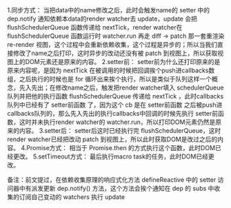 1.同步方式： 当把data中的name修改之后，此时会触发name的 setter 中的 dep.notify 通知依赖本data的render watcher去 update，update 会把 flushSchedulerQueue 函数传递给 nextTick，render watcher在 flushSchedulerQueue 函数运行时 watcher.run 再走 diff -> patch 那一套重渲染 re-render 视图，这个过程中会重新依赖收集，这个过程是异步的；所以当我们直接修改了name之后打印，这时异步的改动还没有被 patch 到视图上，所以获取视图上的DOM元素还是原来的内容。
2.setter前： setter前为什么还打印原来的是原来内容呢，是因为 nextTick 在被调用的时候把回调挨个push进callbacks数组，之后执行的时候也是 for 循环出来挨个执行，所以是类似于队列这样一个概念，先入先出；在修改name之后，触发把render watcher填入 schedulerQueue 队列并把他的执行函数 flushSchedulerQueue 传递给 nextTick ，此时callbacks队列中已经有了 setter前函数 了，因为这个 cb 是在 setter前函数 之后被push进callbacks队列的，那么先入先出的执行callbacks中回调的时候先执行 setter前函数，这时并未执行render watcher的 watcher.run，所以打印DOM元素仍然是原来的内容。
3.setter后： setter后这时已经执行完 flushSchedulerQueue，这时render watcher已经把改动 patch 到视图上，所以此时获取DOM是改过之后的内容。
4.Promise方式： 相当于 Promise.then 的方式执行这个函数，此时DOM已经更改。
5.setTimeout方式： 最后执行macro task的任务，此时DOM已经更改。

备注：前文提过，在依赖收集原理的响应式化方法 defineReactive 中的 setter 访问器中有派发更新 dep.notify() 方法，这个方法会挨个通知在 dep 的 subs 中收集的订阅自己变动的 watchers 执行 update